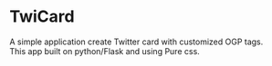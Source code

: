 # TwiCard
A simple application create Twitter card with customized OGP tags.  
This app built on python/Flask and using Pure css.